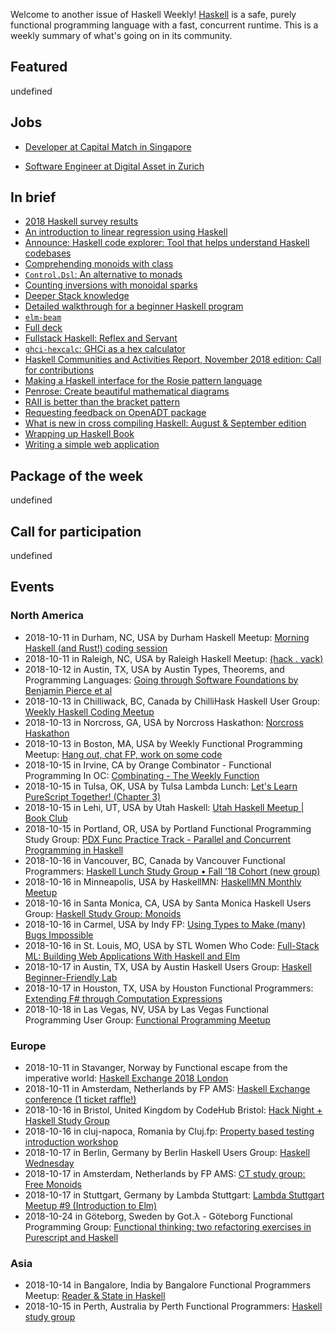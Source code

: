<!-- 2018-10-11 unpublished -->

Welcome to another issue of Haskell Weekly!
[Haskell](https://haskell-lang.org) is a safe, purely functional programming language with a fast, concurrent runtime.
This is a weekly summary of what's going on in its community.

## Featured

undefined

## Jobs

-   [Developer at Capital Match in Singapore](https://np.reddit.com/r/haskell/comments/9lie3j/capital_match_is_hiring/)

-   [Software Engineer at Digital Asset in Zurich](https://functional.works-hub.com/jobs/software-engineer-tools-and-infrastructure-in-zurich-switzerland-0a0e1)

## In brief

-   [2018 Haskell survey results](https://www.fpcomplete.com/blog/2018-haskell-survey-results)
-   [An introduction to linear regression using Haskell](https://samcgardner.github.io/2018/10/06/linear-regression-in-haskell.html)
-   [Announce: Haskell code explorer: Tool that helps understand Haskell codebases](https://np.reddit.com/r/haskell/comments/9layin/ann_haskell_code_explorer_tool_that_helps/)
-   [Comprehending monoids with class](https://lptk.github.io/programming/2018/10/04/comprehending-monoids-with-class.html)
-   [`Control.Dsl`: An alternative to monads](https://np.reddit.com/r/haskell/comments/9ljfw0/controldsl_an_alternative_to_monads/)
-   [Counting inversions with monoidal sparks](https://byorgey.wordpress.com/2018/10/06/counting-inversions-with-monoidal-sparks/)
-   [Deeper Stack knowledge](https://mmhaskell.com/blog/2018/10/8/deeper-stack-knowledge)
-   [Detailed walkthrough for a beginner Haskell program](http://www.haskellforall.com/2018/10/detailed-walkthrough-for-beginner.html)
-   [`elm-beam`](https://kofi.sexy/blog/elm-beam)
-   [Full deck](https://blog.ploeh.dk/2018/10/08/full-deck/)
-   [Fullstack Haskell: Reflex and Servant](https://jappieklooster.nl/fullstack-haskell-reflex-and-servant.html)
-   [`ghci-hexcalc`: GHCi as a hex calculator](https://github.com/takenobu-hs/ghci-hexcalc/tree/7998ed7d0bad32772b75f0c62227399ae9873721)
-   [Haskell Communities and Activities Report, November 2018 edition: Call for contributions](https://mail.haskell.org/pipermail/haskell-cafe/2018-October/130071.html)
-   [Making a Haskell interface for the Rosie pattern language](https://whatthefunctional.wordpress.com/2018/10/10/making-a-haskell-interface-for-the-rosie-pattern-language/)
-   [Penrose: Create beautiful mathematical diagrams](http://penrose.ink/)
-   [RAII is better than the bracket pattern](https://www.snoyman.com/blog/2018/10/raii-better-than-bracket-pattern)
-   [Requesting feedback on OpenADT package](https://np.reddit.com/r/haskell/comments/9loj5o/requesting_feedback_openadt/)
-   [What is new in cross compiling Haskell: August & September edition](https://medium.com/@zw3rk/what-is-new-in-cross-compiling-haskell-ffed2a014be5)
-   [Wrapping up Haskell Book](http://bitemyapp.com/posts/2018-10-03-wrapping-up-haskellbook.html)
-   [Writing a simple web application](https://qnikst.github.io/posts/2018-10-09-starting-webapp.html)

## Package of the week

undefined

## Call for participation

undefined

## Events

### North America

- 2018-10-11 in Durham, NC, USA by Durham Haskell Meetup: [Morning Haskell (and Rust!) coding session](https://www.meetup.com/Durham-Haskell-Meetup/events/slrsdqyxnbpb/)
- 2018-10-11 in Raleigh, NC, USA by Raleigh Haskell Meetup: [(hack . yack)](https://www.meetup.com/Raleigh-Haskell-Meetup/events/dlwjgqyxnbpb/)
- 2018-10-12 in Austin, TX, USA by Austin Types, Theorems, and Programming Languages: [Going through Software Foundations by Benjamin Pierce et al](https://www.meetup.com/Austin-Types-Theorems-and-Programming-Languages/events/kbqknnyxnbqb/)
- 2018-10-13 in Chilliwack, BC, Canada by ChilliHask Haskell User Group: [Weekly Haskell Coding Meetup](https://www.meetup.com/BC-HUG/events/hdqxbqyxnbrb/)
- 2018-10-13 in Norcross, GA, USA by Norcross Haskathon: [Norcross Haskathon](https://www.meetup.com/Norcross-Haskathon/events/xjmcjqyxnbrb/)
- 2018-10-13 in Boston, MA, USA by Weekly Functional Programming Meetup: [Hang out, chat FP, work on some code](https://www.meetup.com/Weekly-Functional-Programming-Meetup/events/vdlnqpyxnbrb/)
- 2018-10-15 in Irvine, CA by Orange Combinator - Functional Programming In OC: [Combinating - The Weekly Function](https://www.meetup.com/orange-combinator/events/lxvjrpyxnbtb/)
- 2018-10-15 in Tulsa, OK, USA by Tulsa Lambda Lunch: [Let's Learn PureScript Together! (Chapter 3)](https://www.meetup.com/Tulsa-Lambda-Lunch/events/254803606/)
- 2018-10-15 in Lehi, UT, USA by Utah Haskell: [Utah Haskell Meetup | Book Club](https://www.meetup.com/utah-haskell/events/pphpcqyxnbtb/)
- 2018-10-15 in Portland, OR, USA by Portland Functional Programming Study Group: [PDX Func Practice Track - Parallel and Concurrent Programming in Haskell](https://www.meetup.com/Portland-Functional-Programming-Study-Group/events/qjbbjqyxnbtb/)
- 2018-10-16 in Vancouver, BC, Canada by Vancouver Functional Programmers: [Haskell Lunch Study Group • Fall '18 Cohort (new group)](https://www.meetup.com/Vancouver-Functional-Programmers/events/jdnlhqyxnbvb/)
- 2018-10-16 in Minneapolis, USA by HaskellMN: [HaskellMN Monthly Meetup](https://www.meetup.com/HaskellMN/events/ndtxfpyxnbvb/)
- 2018-10-16 in Santa Monica, CA, USA by Santa Monica Haskell Users Group: [Haskell Study Group: Monoids](https://www.meetup.com/santa-monica-haskell/events/255038039/)
- 2018-10-16 in Carmel, USA by Indy FP: [Using Types to Make (many) Bugs Impossible](https://www.meetup.com/Indy-FP/events/255214485/)
- 2018-10-16 in St. Louis, MO, USA by STL Women Who Code: [Full-Stack ML: Building Web Applications With Haskell and Elm](https://www.meetup.com/STL-Women-Who-Code/events/254769412/)
- 2018-10-17 in Austin, TX, USA by Austin Haskell Users Group: [Haskell Beginner-Friendly Lab](https://www.meetup.com/ATX-Haskell/events/brldppyxnbwb/)
- 2018-10-17 in Houston, TX, USA by Houston Functional Programmers: [Extending F# through Computation Expressions](https://www.meetup.com/Houston-Functional-Programmers/events/ptkxllyxnbwb/)
- 2018-10-18 in Las Vegas, NV, USA by Las Vegas Functional Programming User Group: [Functional Programming Meetup](https://www.meetup.com/las-vegas-functional-programming/events/nhthdqyxnbxb/)

### Europe

- 2018-10-11 in Stavanger, Norway by Functional escape from the imperative world: [Haskell Exchange 2018 London](https://www.meetup.com/Functional-escape/events/254035100/)
- 2018-10-11 in Amsterdam, Netherlands by FP AMS: [Haskell Exchange conference (1 ticket raffle!)](https://www.meetup.com/fp-ams/events/255230635/)
- 2018-10-16 in Bristol, United Kingdom by CodeHub Bristol: [Hack Night + Haskell Study Group](https://www.meetup.com/CodeHub-Bristol/events/gvdwfqyxnbvb/)
- 2018-10-16 in cluj-napoca, Romania by Cluj.fp: [Property based testing introduction workshop](https://www.meetup.com/Cluj-fp/events/254811993/)
- 2018-10-17 in Berlin, Germany by Berlin Haskell Users Group: [Haskell Wednesday](https://www.meetup.com/berlinhug/events/pvpwqpyxnbwb/)
- 2018-10-17 in Amsterdam, Netherlands by FP AMS: [CT study group: Free Monoids](https://www.meetup.com/fp-ams/events/255136035/)
- 2018-10-17 in Stuttgart, Germany by Lambda Stuttgart: [Lambda Stuttgart Meetup #9 (Introduction to Elm)](https://www.meetup.com/lambda-stuttgart/events/254372487/)
- 2018-10-24 in Göteborg, Sweden by Got.λ - Göteborg Functional Programming Group: [Functional thinking: two refactoring exercises in Purescript and Haskell](https://www.meetup.com/got-lambda/events/255230485)

### Asia

- 2018-10-14 in Bangalore, India by Bangalore Functional Programmers Meetup: [Reader & State in Haskell](https://www.meetup.com/Bangalore-Functional-Programmers-Meetup/events/254931981/)
- 2018-10-15 in Perth, Australia by Perth Functional Programmers: [Haskell study group](https://www.meetup.com/PerthFP/events/msflfqyxnbtb/)
